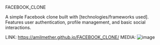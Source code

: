 FACEBOOK_CLONE

A simple Facebook clone built with [technologies/frameworks used]. Features user authentication, profile management, and basic social interactions.

LINK: https://amilmether.github.io/FACEBOOK_CLONE/
MEDIA:
![image](https://github.com/user-attachments/assets/9fc16293-e71b-4e96-ac7b-71442f58b896)
